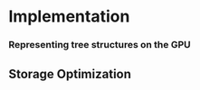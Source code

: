 # Implementation
### Representing tree structures on the GPU
## Storage Optimization

<!--, along with it's extension libraries Thrust [@thrust] and cuBLAS [@cublas]. -->

<!-- Making a citation [@foo17]. -->

<!-- ![A figure.](figures/fslogo.pdf){width=50%} -->

